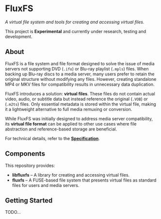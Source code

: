 # **FluxFS**  
*A virtual file system and tools for creating and accessing virtual files.*  

This project is **Experimental** and currently under research, testing and development.  

## **About**  
FluxFS is a file system and file format designed to solve the issue of media servers not supporting DVD (`.ifo`) or Blu-ray playlist (`.mpls`) files. When backing up Blu-ray discs to a media server, many users prefer to retain the original structure without modifying any files. However, creating standalone MP4 or MKV files for compatibility results in unnecessary data duplication.  

FluxFS introduces a solution: **virtual files**. These files do not contain actual video, audio, or subtitle data but instead reference the original (`.VOB`) or (`.m2ts`) files. Only essential metadata is stored within the virtual file, making it a lightweight alternative to full media remuxing or conversion.  

While FluxFS was initially designed to address media server compatibility, its **virtual file format** can be applied to other use cases where file abstraction and reference-based storage are beneficial.  

For technical details, refer to the **[Specification](specification.md)**.  

## **Components**  
This repository provides:  
- **libfluxfs** – A library for creating and accessing virtual files.  
- **fluxfs** – A FUSE-based file system that presents virtual files as standard files for users and media servers.  

## **Getting Started**  
TODO...
